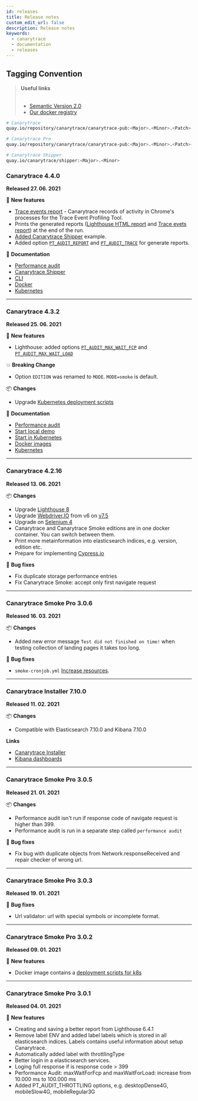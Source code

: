 ```yaml
---
id: releases
title: Release notes
custom_edit_url: false
description: Release notes
keywords:
  - canarytrace
  - documentation
  - releases
---
```


## Tagging Convention
> **Useful links** <br/><br/>
> - [Semantic Version 2.0](https://semver.org/)
> - [Our docker registry](https://quay.io/organization/canarytrace)

```bash
# Canarytrace
quay.io/repository/canarytrace/canarytrace-pub:<Major>.<Minor>.<Patch>-timestamp

# Canarytrace Pro
quay.io/repository/canarytrace/canarytrace-pub:<Major>.<Minor>.<Patch>-pro-timestamp

# Canarytrace Shipper
quay.io/canarytrace/shipper:<Major>.<Minor>
```

### Canarytrace 4.4.0
**Released 27. 06. 2021**

🚀 **New features**

- [Trace events report](/docs/features/lighthouse#reporting) - Canarytrace records of activity in Chrome's processes for the Trace Event Profiling Tool.
- Prints the generated reports ([Lighthouse HTML report](/docs/features/lighthouse#reporting) and [Trace evets report](/docs/features/lighthouse#reporting)) at the end of the run.
- [Added Canarytrace Shipper](/docs/features/shipper#example) example.
- Added option [`PT_AUDIT_REPORT`](/docs/features/lighthouse#configuration-1) and [`PT_AUDIT_TRACE`](/docs/features/lighthouse#configuration-1) for generate reports.

📝 **Documentation**
- [Performance audit](/docs/features/lighthouse)
- [Canarytrace Shipper](/docs/features/shipper)
- [CLI](/docs/guides/cli)
- [Docker](/docs/features/docker)
- [Kubernetes](/docs/guides/kubernetes)

---

### Canarytrace 4.3.2
**Released 25. 06. 2021**

🚀 **New features**

- Lighthouse: added options [`PT_AUDIT_MAX_WAIT_FCP`](/docs/features/lighthouse#configuration-1) and [`PT_AUDIT_MAX_WAIT_LOAD`](/docs/features/lighthouse#configuration-1)

💥 **Breaking Change**

- Option `EDITION` was renamed to `MODE`. `MODE=smoke` is default.

📦 **Changes**

- Upgrade [Kubernetes deployment scripts](/docs/guides/kubernetes#how-to-get-a-deployment-scripts)

📝 **Documentation**
- [Performance audit](/docs/features/lighthouse)
- [Start local demo](/docs/canary/start)
- [Start in Kubernetes](/docs/canary/start-cloud)
- [Docker images](/docs/features/docker)
- [Kubernetes](/docs/guides/kubernetes)


---

### Canarytrace 4.2.16
**Released 13. 06. 2021**

📦 **Changes**
- Upgrade [Lighthouse 8](https://developers.google.com/web/tools/lighthouse)
- Upgrade [Webdriver.IO](https://webdriver.io/) from v6 on [v7.5](https://webdriver.io/)
- Upgrade on [Selenium 4](https://www.selenium.dev/)
- Canarytrace and Canarytrace Smoke editions are in one docker container. You can switch between them.
- Print more metainformation into elasticsearch indices, e.g. version, edition etc.
- Prepare for implementing [Cypress.io](https://www.cypress.io/)


🐛 **Bug fixes**
- Fix duplicate storage performance entries
- Fix Canarytrace Smoke: accept only first navigate request

---

### Canarytrace Smoke Pro 3.0.6
**Released 16. 03. 2021**

📦 **Changes**
- Added new error message `Test did not finished on time!` when testing collection of landing pages it takes too long.


🐛 **Bug fixes**
- `smoke-cronjob.yml` [Increase resources](/docs/guides/kubernetes#required-resources-for-one-instance).

---

### Canarytrace Installer 7.10.0
**Released 11. 02. 2021**

📦 **Changes**
- Compatible with Elasticsearch 7.10.0 and Kibana 7.10.0

**Links**
- [Canarytrace Installer](/docs/features/installer)
- [Kibana dashboards](/docs/features/dashboards)


---

### Canarytrace Smoke Pro 3.0.5
**Released 21. 01. 2021**

📦 **Changes**
- Performance audit isn't run if response code of navigate request is higher than 399.
- Performance audit is run in a separate step called `performance audit`


🐛 **Bug fixes**
- Fix bug with duplicate objects from Network.responseReceived and repair checker of wrong url.

---

### Canarytrace Smoke Pro 3.0.3
**Released 19. 01. 2021**

🐛 **Bug fixes**

- Url validator: url with special symbols or incomplete format.

---

### Canarytrace Smoke Pro 3.0.2
**Released 09. 01. 2021**

🚀 **New features**

- Docker image contains a [deployment scripts for k8s](/docs/guides/kubernetes#how-to-get-a-deployment-scripts)

---

### Canarytrace Smoke Pro 3.0.1
**Released 04. 01. 2021**

🚀 **New features**

- Creating and saving a better report from Lighthouse 6.4.1
- Remove label ENV and added label labels  which is stored in all elasticsearch indices. Labels contains useful information about setup Canarytrace.
- Automatically added label with throttlingType
- Better login in a elasticsearch services.
- Loging full response if is response code > 399
- Performance Audit: maxWaitForFcp and maxWaitForLoad: increase from 10.000 ms to 100.000 ms
- Added PT_AUDIT_THROTTLING options, e.g. desktopDense4G, mobileSlow4G, mobileRegular3G
